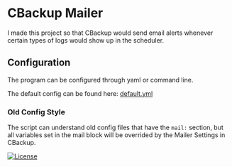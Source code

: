 <!--
SPDX-FileCopyrightText: 2022 Solomon Wagner

SPDX-License-Identifier: LPL-1.02
-->

# CBackup Mailer

I made this project so that CBackup would send email alerts whenever certain types of logs would show up in the scheduler.

## Configuration

The program can be configured through yaml or command line.

The default config can be found here: [default.yml](./default.yml)

### Old Config Style

The script can understand old config files that have the `mail:` section, but all variables set in the mail block will be overrided by the Mailer Settings in CBackup.

[![License](https://img.shields.io/badge/License-LPL%201.02-blue?style=flat&logo=Open%20Source%20Initiative)](./LICENSE.txt)